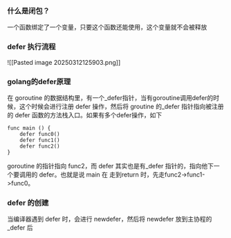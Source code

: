 ### 什么是闭包？
一个函数绑定了一个变量，只要这个函数还能使用，这个变量就不会被释放
### defer 执行流程
![[Pasted image 20250312125903.png]]
### golang的defer原理
在 goroutine 的数据结构里，有一个_defer指针，当有goroutine调用defer的时候，这个时候会进行注册 defer 操作，然后将 groutine 的_defer 指针指向被注册的 defer 函数的方法栈入口。如果有多个defer操作，如下
```
func main () {
	defer func0()
	defer func1()
	defer func2()
}
```
goroutine 的指针指向 func2，而 defer 其实也是有_defer 指针的，指向他下一个要调用的 defer。也就是说 main 在 走到return 时，先走func2->func1->func0。
### defer 的创建
当编译器遇到 defer 时，会进行 newdefer，然后将 newdefer 放到主协程的_defer 后
